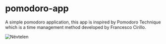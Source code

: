 # pomodoro-app

A simple pomodoro application, this app is inspired by Pomodoro Technique which is a time management method developed by Francesco Cirillo.

![Névtelen](https://user-images.githubusercontent.com/95055034/204815632-d664aaa3-7e22-49a9-b977-94a9bbc94a10.png)
